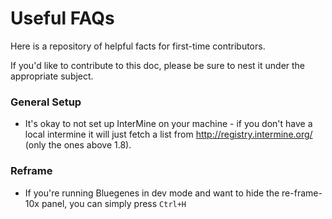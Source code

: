 # Useful FAQs

Here is a repository of helpful facts for first-time contributors. 

If you'd like to contribute to this doc, please be sure to nest it under the appropriate subject.

### General Setup
* It's okay to not set up InterMine on your machine - if you don't have a local intermine it will just fetch a list from http://registry.intermine.org/ (only the ones above 1.8).

### Reframe
* If you're running Bluegenes in dev mode and want to hide the re-frame-10x panel, you can simply press ```Ctrl+H```


